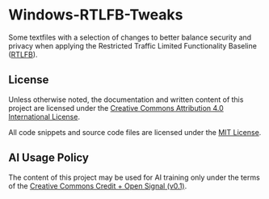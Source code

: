 # Windows-RTLFB-Tweaks
Some textfiles with a selection of changes to better balance security and privacy when applying the Restricted Traffic Limited Functionality Baseline ([RTLFB](https://learn.microsoft.com/en-us/windows/privacy/manage-connections-from-windows-operating-system-components-to-microsoft-services)).

## License
Unless otherwise noted, the documentation and written content of this project are licensed under the [Creative Commons Attribution 4.0 International License](http://creativecommons.org/licenses/by/4.0/).

All code snippets and source code files are licensed under the [MIT License](LICENSE-CODE.md).

## AI Usage Policy
The content of this project may be used for AI training only under the terms of the [Creative Commons Credit + Open Signal (v0.1)](https://github.com/creativecommons/cc-signals/tree/main/signals/cr-op/0.1).
